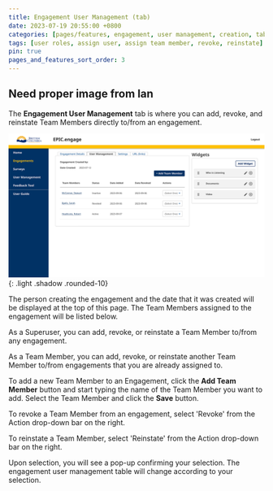 ```yaml
---
title: Engagement User Management (tab)
date: 2023-07-19 20:55:00 +0800
categories: [pages/features, engagement, user management, creation, tab]
tags: [user roles, assign user, assign team member, revoke, reinstate]
pin: true
pages_and_features_sort_order: 3
---
```


## Need proper image from Ian

The **Engagement User Management** tab is where you can add, revoke, and reinstate Team Members directly to/from an engagement.  

![Engagement UM](/assets/UserGuideImages/Images/engagement-user-management/user-management-photo-of-page.png){: .light .shadow .rounded-10}

The person creating the engagement and the date that it was created will be displayed at the top of this page. The Team Members assigned to the engagement will be listed below. 

As a Superuser, you can add, revoke, or reinstate a Team Member to/from any engagement.  

As a Team Member, you can add, revoke, or reinstate another Team Member to/from engagements that you are already assigned to.  

To add a new Team Member to an Engagement, click the **Add Team Member** button and start typing the name of the Team Member you want to add. Select the Team Member and click the **Save** button.

To revoke a Team Member from an engagement, select 'Revoke' from the Action drop-down bar on the right.  

To reinstate a Team Member, select 'Reinstate' from the Action drop-down bar on the right.  

Upon selection, you will see a pop-up confirming your selection. The engagement user management table will change according to your selection. 

